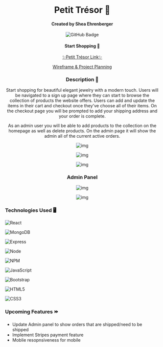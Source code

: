 
<div id="description" align="center">



# Petit Trésor 💎



#### Created by Shea Ehrenberger

![GitHub Badge](https://img.shields.io/github/followers/xiesheaeix?style=social)


#### Start Shopping 🛒

[✨Petit Trésor Link✨](https://petit-tresor.herokuapp.com/)
  
[Wireframe & Project Planning](https://trello.com/b/B5q5lsD9/petit-tr%C3%A9sor)

  

### Description 📝

Start shopping for beautiful elegant jewelry with a modern touch. Users will be navigated to a sign up page where they can start to browse the collection of products the website offers. Users can add and update the items in their cart and checkout once they've choose all of their items. On the checkout page you will be prompted to add your shipping address and your order is complete. 

As an admin user you will be able to add products to the collection on the homepage as well as delete products. On the admin page it will show the admin all of the current active orders.



 
  
![img](https://i.imgur.com/6XAsaoa.png)
  
![img](https://i.imgur.com/hG9hlir.png)

![img](https://i.imgur.com/r1td9xO.png)

### Admin Panel
  
![img](https://i.imgur.com/f0LtuMd.png)
  
![img](https://i.imgur.com/YBrGbyo.png)

</div>



### Technologies Used 🖥

![React](https://img.shields.io/badge/react-%2320232a.svg?style=for-the-badge&logo=react&logoColor=%2361DAFB)

![MongoDB](https://img.shields.io/badge/MongoDB-4EA94B?style=for-the-badge&logo=mongodb&logoColor=white)

![Express](https://img.shields.io/badge/Express.js-000000?style=for-the-badge&logo=express&logoColor=white)

![Node](https://img.shields.io/badge/Node.js-339933?style=for-the-badge&logo=nodedotjs&logoColor=white)

![NPM](https://img.shields.io/badge/npm-CB3837?style=for-the-badge&logo=npm&logoColor=white)

![JavaScript](https://img.shields.io/badge/javascript-%23323330.svg?style=for-the-badge&logo=javascript&logoColor=%23F7DF1E)

![Bootstrap](https://img.shields.io/badge/Bootstrap-563D7C?style=for-the-badge&logo=bootstrap&logoColor=white)

![HTML5](https://img.shields.io/badge/html5-%23E34F26.svg?style=for-the-badge&logo=html5&logoColor=white)

![CSS3](https://img.shields.io/badge/css3-%231572B6.svg?style=for-the-badge&logo=css3&logoColor=white)

      
### Upcoming Features ⏩
- Update Admin panel to show orders that are shipped/need to be shipped
- Implement Stripes payment feature
- Moblie resopnsiveness for mobile
